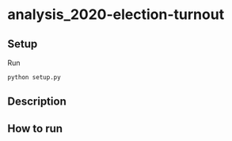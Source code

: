 # analysis_2020-election-turnout

## Setup

Run

```python setup.py```

## Description

## How to run